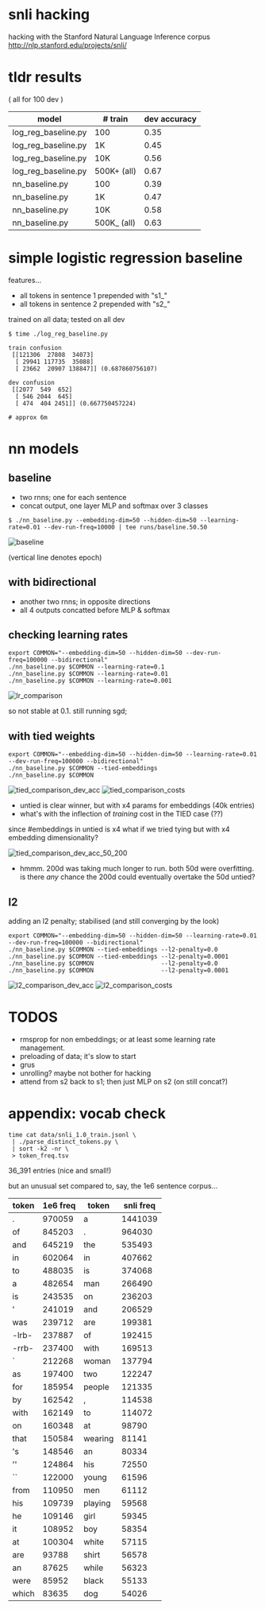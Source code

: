 # snli hacking

hacking with the Stanford Natural Language Inference corpus http://nlp.stanford.edu/projects/snli/

# tldr results

( all for 100 dev )

model | # train | dev accuracy
----- | ----- | --------
log_reg_baseline.py | 100 | 0.35
log_reg_baseline.py | 1K | 0.45
log_reg_baseline.py | 10K | 0.56
log_reg_baseline.py | 500K+ (all) | 0.67
nn_baseline.py | 100 | 0.39
nn_baseline.py | 1K | 0.47
nn_baseline.py | 10K | 0.58
nn_baseline.py | 500K_ (all) | 0.63

# simple logistic regression baseline

features...

* all tokens in sentence 1 prepended with "s1_"
* all tokens in sentence 2 prepended with "s2_"

trained on all data; tested on all dev

```
$ time ./log_reg_baseline.py

train confusion
 [[121306  27808  34073]
  [ 29941 117735  35088]
  [ 23662  20907 138847]] (0.687860756107)

dev confusion
 [[2077  549  652]
  [ 546 2044  645]
  [ 474  404 2451]] (0.667750457224)

# approx 6m
```

# nn models

## baseline

* two rnns; one for each sentence
* concat output, one layer MLP and softmax over 3 classes

```
$ ./nn_baseline.py --embedding-dim=50 --hidden-dim=50 --learning-rate=0.01 --dev-run-freq=10000 | tee runs/baseline.50.50
```

![baseline](imgs/baseline.png?raw=true "baseline")

(vertical line denotes epoch)

## with bidirectional

* another two rnns; in opposite directions
* all 4 outputs concatted before MLP & softmax

## checking learning rates

```
export COMMON="--embedding-dim=50 --hidden-dim=50 --dev-run-freq=100000 --bidirectional"
./nn_baseline.py $COMMON --learning-rate=0.1
./nn_baseline.py $COMMON --learning-rate=0.01
./nn_baseline.py $COMMON --learning-rate=0.001
```

![lr_comparison](imgs/lr_comparison.png?raw=true "lr_comparison")

so not stable at 0.1. still running sgd; 

## with tied weights

```
export COMMON="--embedding-dim=50 --hidden-dim=50 --learning-rate=0.01 --dev-run-freq=100000 --bidirectional"
./nn_baseline.py $COMMON --tied-embeddings
./nn_baseline.py $COMMON
```

![tied_comparison_dev_acc](imgs/tied_comparison_dev_acc.png?raw=true "tied_comparison dev accuracy")
![tied_comparison_costs](imgs/tied_comparison_costs.png?raw=true "tied_comparison test/dev costs")

* untied is clear winner, but with x4 params for embeddings (40k entries)
* what's with the inflection of _training_ cost in the TIED case (??)

since #embeddings in untied is x4 what if we tried tying but with x4 embedding dimensionality?

![tied_comparison_dev_acc_50_200](imgs/tied_comparison_dev_acc_50_200.png?raw=true "tied_comparison dev accuracy, 50d vs 200d")

* hmmm. 200d was taking much longer to run. both 50d were overfitting. is there _any_ chance the 200d could eventually overtake the 50d untied?

## l2

adding an l2 penalty; stabilised (and still converging by the look)

```
export COMMON="--embedding-dim=50 --hidden-dim=50 --learning-rate=0.01 --dev-run-freq=100000 --bidirectional"
./nn_baseline.py $COMMON --tied-embeddings --l2-penalty=0.0
./nn_baseline.py $COMMON --tied-embeddings --l2-penalty=0.0001
./nn_baseline.py $COMMON                   --l2-penalty=0.0
./nn_baseline.py $COMMON                   --l2-penalty=0.0001
```

![l2_comparison_dev_acc](imgs/l2_comparison_dev_acc.png?raw=true "l2 comparison dev accuracy")
![l2_comparison_costs](imgs/l2_comparison_costs.png?raw=true "l2 comparison test/dev costs")

# TODOS

* rmsprop for non embeddings; or at least some learning rate management.
* preloading of data; it's slow to start
* grus
* unrolling? maybe not bother for hacking
* attend from s2 back to s1; then just MLP on s2 (on still concat?)

# appendix: vocab check

```
time cat data/snli_1.0_train.jsonl \
 | ./parse_distinct_tokens.py \
 | sort -k2 -nr \
 > token_freq.tsv
```

36_391 entries (nice and small!)

but an unusual set compared to, say, the 1e6 sentence corpus...

token | 1e6 freq | token | snli freq
----- | -------- | ----- | ---------
. | 970059 | a | 1441039
of | 845203 | . | 964030
and | 645219 | the | 535493
in | 602064 | in | 407662
to | 488035 | is | 374068
a | 482654 | man | 266490
is | 243535 | on | 236203
' | 241019 | and | 206529
was | 239712 | are | 199381
-lrb- | 237887 | of | 192415
-rrb- | 237400 | with | 169513
` | 212268 | woman | 137794
as | 197400 | two | 122247
for | 185954 | people | 121335
by | 162542 | , | 114538
with | 162149 | to | 114072
on | 160348 | at | 98790
that | 150584 | wearing | 81141
's | 148546 | an | 80334
'' | 124864 | his | 72550
`` | 122000 | young | 61596
from | 110950 | men | 61112
his | 109739 | playing | 59568
he | 109146 | girl | 59345
it | 108952 | boy | 58354
at | 100304 | white | 57115
are | 93788 | shirt | 56578
an | 87625 | while | 56323
were | 85952 | black | 55133
which | 83635 | dog | 54026
